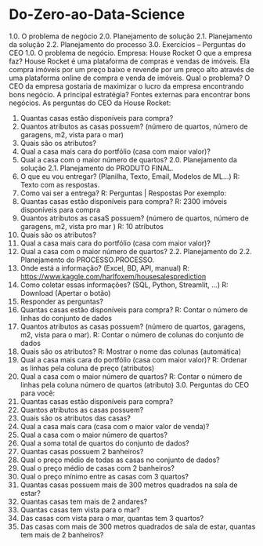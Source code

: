 # Do-Zero-ao-Data-Science

1.0. O problema de negócio
2.0. Planejamento de solução
2.1. Planejamento da solução
2.2. Planejamento do processo
3.0. Exercícios – Perguntas do CEO
1.0. O problema de negócio.
Empresa: House Rocket
O que a empresa faz?
House Rocket é uma plataforma de compras e vendas de imóveis. Ela compra imóveis por um preço baixo e revende por um preço alto através de uma plataforma online de compra e venda de imóveis.
Qual o problema?
O CEO da empresa gostaria de maximizar o lucro da empresa encontrando bons negócio.
A principal estratégia?
Fontes externas para encontrar bons negócios.
As perguntas do CEO da House Rocket:
1. Quantas casas estão disponíveis para compra?
2. Quantos atributos as casas possuem? (número de quartos, número de garagens, m2, vista para o mar)
3. Quais são os atributos?
4. Qual a casa mais cara do portfólio (casa com maior valor)?
5. Qual a casa com o maior número de quartos?
2.0. Planejamento da solução
2.1. Planejamento do
PRODUTO FINAL.
1. O que eu vou entregar? (Planilha, Texto, Email, Modelos de ML...)
R: Texto com as respostas.
2. Como vai ser a entrega?
R: Perguntas | Respostas
Por exemplo:
1. Quantas casas estão disponíveis para compra?
R: 2300 imóveis disponíveis para compra
2. Quantos atributos as casaS possuem? (número de quartos, número de garagens, m2, vista pro mar )
R: 10 atributos
3. Quais são os atributos?
4. Qual a casa mais cara do portfólio (casa com maior valor)?
5. Qual a casa com o maior número de quartos?
2.2. Planejamento do
2.2. Planejamento do PROCESSO.PROCESSO.
1. Onde está a informação? (Excel, BD, API, manual)
R: https://www.kaggle.com/harlfoxem/housesalesprediction
2. Como coletar essas informações? (SQL, Python, Streamlit, …)
R: Download (Apertar o botão)
3. Responder as perguntas?
1. Quantas casas estão disponíveis para compra?
R: Contar o número de linhas do conjunto de dados
2. Quantos atributos as casas possuem? (número de quartos, garagens, m2, vista para o mar).
R: Contar o número de colunas do conjunto de dados
3. Quais são os atributos?
R: Mostrar o nome das colunas (automática)
4. Qual a casa mais cara do portfólio (casa com maior valor)?
R: Ordenar as linhas pela coluna de preço (atributos)
5. Qual a casa com o maior número de quartos?
R: Contar o número de linhas pela coluna número de quartos (atributo)
3.0. Perguntas do CEO para você:
1. Quantas casas estão disponíveis para compra?
2. Quantos atributos as casas possuem?
3. Quais são os atributos das casas?
4. Qual a casa mais cara (casa com o maior valor de venda)?
5. Qual a casa com o maior número de quartos?
6. Qual a soma total de quartos do conjunto de dados?
7. Quantas casas possuem 2 banheiros?
8. Qual o preço médio de todas as casas no conjunto de dados?
9. Qual o preço médio de casas com 2 banheiros?
10. Qual o preço mínimo entre as casas com 3 quartos?
11. Quantas casas possuem mais de 300 metros quadrados na sala
de estar?
12. Quantas casas tem mais de 2 andares?
13. Quantas casas tem vista para o mar?
14. Das casas com vista para o mar, quantas tem 3 quartos?
15. Das casas com mais de 300 metros quadrados de sala de estar,
quantas tem mais de 2 banheiros?
